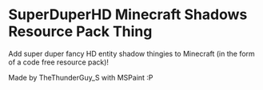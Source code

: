 # SuperDuperHD Minecraft Shadows Resource Pack Thing
Add super duper fancy HD entity shadow thingies to Minecraft (in the form of a code free resource pack)!

Made by TheThunderGuy_S with MSPaint :P
